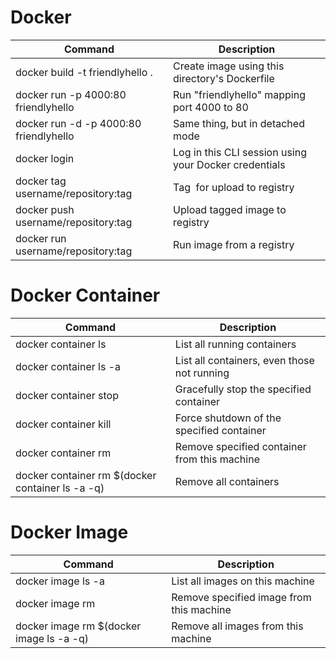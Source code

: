 # Docker
|Command| Description|
|-------|------------|
|docker build -t friendlyhello .|Create image using this directory's Dockerfile|
|docker run -p 4000:80 friendlyhello|Run "friendlyhello" mapping port 4000 to 80|
|docker run -d -p 4000:80 friendlyhello|         Same thing, but in detached mode| 
|docker login|             Log in this CLI session using your Docker credentials|  
|docker tag <image> username/repository:tag|  Tag <image> for upload to registry|   
|docker push username/repository:tag|            Upload tagged image to registry|   
|docker run username/repository:tag|                   Run image from a registry|   

# Docker Container
|Command| Description|
|-------|------------|
|docker container ls  | List all running containers|
|docker container ls -a | List all containers, even those not running|   
|docker container stop <hash> | Gracefully stop the specified container|    
|docker container kill <hash> | Force shutdown of the specified container|    
|docker container rm <hash>   | Remove specified container from this machine|    
|docker container rm $(docker container ls -a -q) |  Remove all containers|    

# Docker Image
|Command| Description|
|-------|------------|
|docker image ls -a | List all images on this machine |  
|docker image rm <image id> | Remove specified image from this machine| 
|docker image rm $(docker image ls -a -q) | Remove all images from this machine| 
